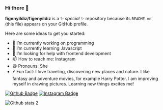 ### Hi there 👋

**figenyildiz/figenyildiz** is a ✨ _special_ ✨ repository because its `README.md` (this file) appears on your GitHub profile.

Here are some ideas to get you started:

- 🔭 I’m currently working on programming
- 🌱 I’m currently learning Javascript
- 🤔 I’m looking for help with frontend development
- 📫 How to reach me: Instagram
- 😄 Pronouns: She
- ⚡ Fun fact: I love traveling, discovering new places and nature. I like fantasy and adventure movies, for example Harry Potter. I am improving myself in drawing pictures. Learning new things excites me!

[![Github Badge](https://img.shields.io/badge/-Github-000?style=quare&labelColor=000&logo=Github&logoColor=white&link=link)](https://github.com/figenyildiz) 
[![Instagram Badge](https://img.shields.io/badge/-Instagram-C13584?style=flat-square&labelColor=C13584&logo=instagram&logoColor=white&link=link)](https://www.instagram.com/1figenyildiz/) 

![Github stats 2](https://github-readme-stats.vercel.app/api?username=figenyildiz&show_icons=true&theme=radical)

